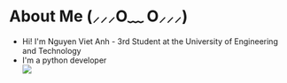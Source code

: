 # About Me (⸝⸝⸝O﹏ O⸝⸝⸝) 
* Hi! I'm Nguyen Viet Anh - 3rd Student at the University of Engineering and Technology<br>
* I'm a python developer<br>
![](https://i.pinimg.com/originals/90/0e/50/900e502f7534a3756106655170ff6397.gif)
